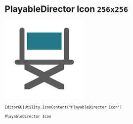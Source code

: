 # PlayableDirector Icon `256x256`
<img src="/img/PlayableDirector%20Icon.png" width=256 height=256>

``` CSharp
EditorGUIUtility.IconContent("PlayableDirector Icon")
```
```
PlayableDirector Icon
```
